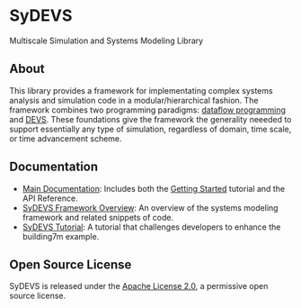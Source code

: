 # SyDEVS

Multiscale Simulation and Systems Modeling Library

## About

This library provides a framework for implementating complex systems analysis and simulation code in a modular/hierarchical fashion. The framework combines two programming paradigms: [dataflow programming](https://en.wikipedia.org/wiki/Dataflow_programming) and [DEVS](https://en.wikipedia.org/wiki/DEVS). These foundations give the framework the generality neeeded to support essentially any type of simulation, regardless of domain, time scale, or time advancement scheme.

## Documentation

- [Main Documentation](doc/html/index.html): Includes both the [Getting Started](doc/html/getting_started.html) tutorial and the API Reference.
- [SyDEVS Framework Overview](doc/SyDEVS_Framework.pdf): An overview of the systems modeling framework and related snippets of code.
- [SyDEVS Tutorial](doc/SyDEVS_Tutorial.pdf): A tutorial that challenges developers to enhance the building7m example.

## Open Source License

SyDEVS is released under the [Apache License 2.0](https://github.com/Autodesk/sydevs/blob/master/LICENSE.md), a permissive open source license.